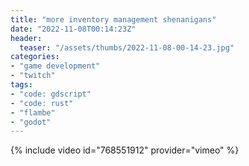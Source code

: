 ```yaml
---
title: "more inventory management shenanigans"
date: "2022-11-08T00:14:23Z"
header:
  teaser: "/assets/thumbs/2022-11-08-00-14-23.jpg"
categories:
- "game development"
- "twitch"
tags:
- "code: gdscript"
- "code: rust"
- "flambe"
- "godot"
---
```

{% include video id="768551912" provider="vimeo" %}
